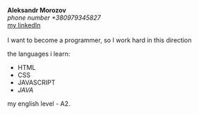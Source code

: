 **Aleksandr Morozov**\
   *phone number +380979345827*\
   [ my linkedIn](https://www.linkedin.com/in/%D0%B0%D0%BB%D0%B5%D0%BA%D1%81%D0%B0%D0%BD%D0%B4%D1%80-%D0%BC%D0%BE%D1%80%D0%BE%D0%B7%D0%BE%D0%B2-50480a138/?midToken=AQHepbtC5BYLwA&trk=eml-email_network_conversations_01-header-12-profile&trkEmail=eml-email_network_conversations_01-header-12-profile-null-9bf1w4%7Ekewo4a7h%7Ebj-null-neptune%2Fprofile%7Evanity%2Eview) \
   \
   I want to become a programmer, so I work hard in this direction
   
   
   
the languages i learn:
- HTML
- CSS
- JAVASCRIPT
- *JAVA*

my english level - A2.
